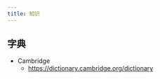 ```yaml
---
title: 知识
---
```




## 字典


* Cambridge
  * <https://dictionary.cambridge.org/dictionary>















































